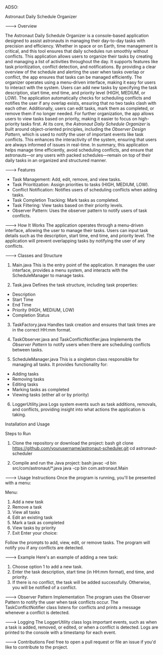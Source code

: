  ADSO:

Astronaut Daily Schedule Organizer


---> Overview

  The Astronaut Daily Schedule Organizer is a console-based application designed to assist astronauts in managing their day-to-day tasks with precision and efficiency. Whether in space or on Earth, time management is critical, and this tool ensures that daily schedules run smoothly without conflicts. This application allows users to organize their tasks by creating and managing a list of activities throughout the day. It supports features like task prioritization, conflict detection, and notifications. By providing a clear overview of the schedule and alerting the user when tasks overlap or conflict, the app ensures that tasks can be managed efficiently. The organizer operates using a menu-driven interface, making it easy for users to interact with the system. Users can add new tasks by specifying the task description, start time, end time, and priority level (HIGH, MEDIUM, or LOW). The application automatically checks for scheduling conflicts and notifies the user if any overlap exists, ensuring that no two tasks clash with each other. Additionally, users can edit tasks, mark them as completed, or remove them if no longer needed. For further organization, the app allows users to view tasks based on priority, making it easier to focus on high-priority tasks first. At its core, the *Astronaut Daily Schedule Organizer* is built around object-oriented principles, including the *Observer Design Pattern*, which is used to notify the user of important events like task conflicts. This enhances the interactivity of the system, ensuring that users are always informed of issues in real-time.
    In summary, this application helps manage time efficiently, avoid scheduling conflicts, and ensure that astronauts—or any users with packed schedules—remain on top of their daily tasks in an organized and structured manner.
     
---> Features
- Task Management: Add, edit, remove, and view tasks.
- Task Prioritization: Assign priorities to tasks (HIGH, MEDIUM, LOW).
- Conflict Notification: Notifies users of scheduling conflicts when adding tasks.
- Task Completion Tracking: Mark tasks as completed.
- Task Filtering: View tasks based on their priority levels.
- Observer Pattern: Uses the observer pattern to notify users of task conflicts.

---> How It Works
The application operates through a menu-driven interface, allowing the user to manage their tasks. Users can input task details such as the description, start time, end time, and priority level. The application will prevent overlapping tasks by notifying the user of any conflicts.

---> Classes and Structure

1. Main.java
This is the entry point of the application. It manages the user interface, provides a menu system, and interacts with the ScheduleManager to manage tasks.

2. Task.java
Defines the task structure, including task properties:
- Description
- Start Time
- End Time
- Priority (HIGH, MEDIUM, LOW)
- Completion Status

3. TaskFactory.java
Handles task creation and ensures that task times are in the correct HH:mm format.

4. TaskObserver.java and TaskConflictNotifier.java
Implements the *Observer Pattern* to notify users when there are scheduling conflicts between tasks.

 5. ScheduleManager.java
This is a singleton class responsible for managing all tasks. It provides functionality for:
- Adding tasks
- Removing tasks
- Editing tasks
- Marking tasks as completed
- Viewing tasks (either all or by priority)

 6. LoggerUtility.java
Logs system events such as task additions, removals, and conflicts, providing insight into what actions the application is taking.

 Installation and Usage

 Steps to Run
1. Clone the repository or download the project:
   bash
   git clone https://github.com/yourusername/astronaut-scheduler.git
   cd astronaut-scheduler
   
   
2. Compile and run the Java project:
   bash
   javac -d bin src/com/astronaut/*.java
   java -cp bin com.astronaut.Main
   

---> Usage Instructions
Once the program is running, you'll be presented with a menu:

Menu:
1. Add a new task
2. Remove a task
3. View all tasks
4. Edit an existing task
5. Mark a task as completed
6. View tasks by priority
7. Exit
Enter your choice:

Follow the prompts to add, view, edit, or remove tasks. The program will notify you if any conflicts are detected.

---> Example
Here's an example of adding a new task:
1. Choose option 1 to add a new task.
2. Enter the task description, start time (in HH:mm format), end time, and priority.
3. If there is no conflict, the task will be added successfully. Otherwise, you will be notified of a conflict.

---> Observer Pattern Implementation
The program uses the Observer Pattern to notify the user when task conflicts occur. The TaskConflictNotifier class listens for conflicts and prints a message whenever a conflict is detected.

---> Logging
The LoggerUtility class logs important events, such as when a task is added, removed, or edited, or when a conflict is detected. Logs are printed to the console with a timestamp for each event.

---> Contributions
Feel free to open a pull request or file an issue if you'd like to contribute to the project.


